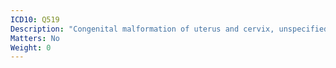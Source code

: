 ```yaml
---
ICD10: Q519
Description: "Congenital malformation of uterus and cervix, unspecified"
Matters: No
Weight: 0
---
```


